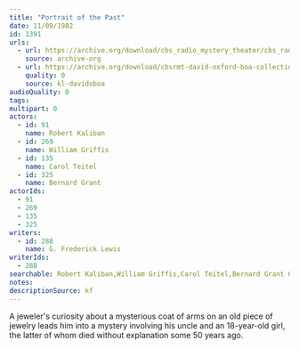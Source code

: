 ```yaml
---
title: "Portrait of the Past"
date: 11/09/1982
id: 1391
urls: 
  - url: https://archive.org/download/cbs_radio_mystery_theater/cbs_radio_mystery_theater-1351-1399.zip/cbs_radio_mystery_theater-1351-1399%2Fcbsrmt_1391_portrait_of_the_past.mp3
    source: archive-org
  - url: https://archive.org/download/cbsrmt-david-oxford-boa-collection/CBSRMT-821109-1391-Portrait-of-the-Past-(128-48)_WBBM-JE-{BoA}.mp3
    quality: 0
    source: kl-davidoboa
audioQuality: 0
tags: 
multipart: 0
actors:  
  - id: 91
    name: Robert Kaliban  
  - id: 269
    name: William Griffis  
  - id: 135
    name: Carol Teitel  
  - id: 325
    name: Bernard Grant
actorIds:  
  - 91  
  - 269  
  - 135  
  - 325
writers:  
  - id: 288
    name: G. Frederick Lewis
writerIds:  
  - 288
searchable: Robert Kaliban,William Griffis,Carol Teitel,Bernard Grant G. Frederick Lewis
notes: 
descriptionSource: kf
---
```

A jeweler's curiosity about a mysterious coat of arms on an old piece of jewelry leads him into a mystery involving his uncle and an 18-year-old girl, the latter of whom died without explanation some 50 years ago.